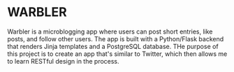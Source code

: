 # WARBLER

Warbler is a microblogging app where users can post short entries, like posts, and follow other users. The app is built with a Python/Flask backend that renders
Jinja templates and a PostgreSQL database. THe purpose of this project is to create an app that's similar to Twitter, which then allows me to learn RESTful design
in the process.
